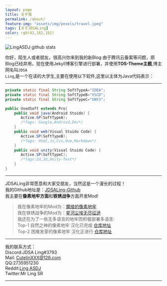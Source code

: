 ```yaml
---
layout: page
title: 关于我
permalink: /about/
feature-img: "assets/img/pexels/travel.jpeg"
tags: [关于JDSALing]
color: rgb(42,162,162)
---
```


![LingASDJ github stats](https://github-readme-stats.vercel.app/api/?username=LingASDJ&show_icons=true&title_color=fff&icon_color=ffff00&text_color=00ffff&bg_color=000)

你好，陌生人或者朋友，很高兴你来到我的新Blog  由于腾讯云备案等问题，原Blog已经弃用，现在使用Jekyll博客引擎进行部署，并使用**TOS-Theme主题**,博主网名叫<code>JDSA Ling</code>,是一个在读的大学生,主要在使用以下软件,这里以主体为Java代码表示：  

---

```java
private static final String SoftTypeA="IDEA";
private static final String SoftTypeB="VSCD";
private static final String SoftTypeC="UNY3";

public UsedSoft extends Pro{
    public void java(Android Stuido) {
       Active.SP(SoftTypeA);
       /*Tags: Google,Android,Dev*/
    }
    public void web(Visual Stuido Code) {
       Active.SP(SoftTypeB);
       /*Tags: Html,Js,Css,Vue,Markdown*/
    }
    public void unity(Visual Stuido Code) {
       Active.SP(SoftTypeC);
       /*Tags:2d,3d,Unity-Test*/
    }
}
```

---

JDSALing非常愿意和大家交朋友，当然这是一个漫长的过程！  
我的Github地址是：[JDSALing-Github](https://github.com/LingASDJ)  
我主要在**像素地牢方面**和**铁锈战争**方面开发Mod!  
> 我在像素地牢的Mod为：[魔绫的像素地牢](https://github.com/AnsdoShip/magic-ling-pixel-dungeon)  
> 我在铁锈战争的Mod为：[星河尘埃无尽征途](https://jq.qq.com/?_wv=1027&k=uKbPmZMn)  
> 我还在为了一些无多语言的地牢而积极部署多语言:  
Top-1 自然之神的像素地牢 汉化已完成  [仓库地址](https://github.com/LingASDJ/DeisticPixelDungeon)  
Top-2 困难发芽的像素地牢 汉化正进行 [仓库地址](https://github.com/LingASDJ/harder-sprouted-pd)

---

我的联系方式：  
Discord:JDSA Ling#3793  
Mail: CutelinXXX@126.com  
QQ:2735951230  
Reddit:[Ling ASDJ](https://www.reddit.com/user/LingASDJ/)  
Twitter:Mr Ling SR

---
 
